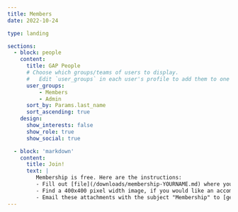 ```yaml
---
title: Members
date: 2022-10-24

type: landing

sections:
  - block: people
    content:
      title: GAP People
      # Choose which groups/teams of users to display.
      #   Edit `user_groups` in each user's profile to add them to one or more of these groups.
      user_groups:
          - Members 
          - Admin
      sort_by: Params.last_name
      sort_ascending: true
    design:
      show_interests: false
      show_role: true
      show_social: true

  - block: 'markdown'
    content: 
      title: Join!
      text: | 
         Membership is free. Here are the instructions: 
         - Fill out [file](/downloads/membership-YOURNAME.md) where you specify some of your info;
         - Find a 400x400 pixel width image, if you would like an accomanying image (optional); 
         - Email these attachments with the subject "Membership" to [geometry.analysis.pde@gmail.com](mailto:geometry.analysis.pde@gmail.com).
---
```

